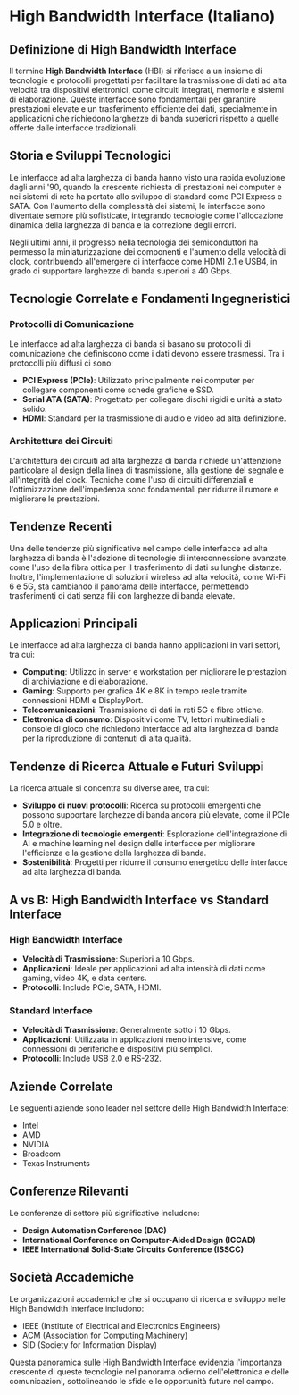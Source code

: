 # High Bandwidth Interface (Italiano)

## Definizione di High Bandwidth Interface

Il termine **High Bandwidth Interface** (HBI) si riferisce a un insieme di tecnologie e protocolli progettati per facilitare la trasmissione di dati ad alta velocità tra dispositivi elettronici, come circuiti integrati, memorie e sistemi di elaborazione. Queste interfacce sono fondamentali per garantire prestazioni elevate e un trasferimento efficiente dei dati, specialmente in applicazioni che richiedono larghezze di banda superiori rispetto a quelle offerte dalle interfacce tradizionali.

## Storia e Sviluppi Tecnologici

Le interfacce ad alta larghezza di banda hanno visto una rapida evoluzione dagli anni '90, quando la crescente richiesta di prestazioni nei computer e nei sistemi di rete ha portato allo sviluppo di standard come PCI Express e SATA. Con l'aumento della complessità dei sistemi, le interfacce sono diventate sempre più sofisticate, integrando tecnologie come l'allocazione dinamica della larghezza di banda e la correzione degli errori.

Negli ultimi anni, il progresso nella tecnologia dei semiconduttori ha permesso la miniaturizzazione dei componenti e l'aumento della velocità di clock, contribuendo all'emergere di interfacce come HDMI 2.1 e USB4, in grado di supportare larghezze di banda superiori a 40 Gbps.

## Tecnologie Correlate e Fondamenti Ingegneristici

### Protocolli di Comunicazione

Le interfacce ad alta larghezza di banda si basano su protocolli di comunicazione che definiscono come i dati devono essere trasmessi. Tra i protocolli più diffusi ci sono:

- **PCI Express (PCIe)**: Utilizzato principalmente nei computer per collegare componenti come schede grafiche e SSD.
- **Serial ATA (SATA)**: Progettato per collegare dischi rigidi e unità a stato solido.
- **HDMI**: Standard per la trasmissione di audio e video ad alta definizione.

### Architettura dei Circuiti

L'architettura dei circuiti ad alta larghezza di banda richiede un'attenzione particolare al design della linea di trasmissione, alla gestione del segnale e all'integrità del clock. Tecniche come l'uso di circuiti differenziali e l'ottimizzazione dell'impedenza sono fondamentali per ridurre il rumore e migliorare le prestazioni.

## Tendenze Recenti

Una delle tendenze più significative nel campo delle interfacce ad alta larghezza di banda è l'adozione di tecnologie di interconnessione avanzate, come l'uso della fibra ottica per il trasferimento di dati su lunghe distanze. Inoltre, l'implementazione di soluzioni wireless ad alta velocità, come Wi-Fi 6 e 5G, sta cambiando il panorama delle interfacce, permettendo trasferimenti di dati senza fili con larghezze di banda elevate.

## Applicazioni Principali

Le interfacce ad alta larghezza di banda hanno applicazioni in vari settori, tra cui:

- **Computing**: Utilizzo in server e workstation per migliorare le prestazioni di archiviazione e di elaborazione.
- **Gaming**: Supporto per grafica 4K e 8K in tempo reale tramite connessioni HDMI e DisplayPort.
- **Telecomunicazioni**: Trasmissione di dati in reti 5G e fibre ottiche.
- **Elettronica di consumo**: Dispositivi come TV, lettori multimediali e console di gioco che richiedono interfacce ad alta larghezza di banda per la riproduzione di contenuti di alta qualità.

## Tendenze di Ricerca Attuale e Futuri Sviluppi

La ricerca attuale si concentra su diverse aree, tra cui:

- **Sviluppo di nuovi protocolli**: Ricerca su protocolli emergenti che possono supportare larghezze di banda ancora più elevate, come il PCIe 5.0 e oltre.
- **Integrazione di tecnologie emergenti**: Esplorazione dell'integrazione di AI e machine learning nel design delle interfacce per migliorare l'efficienza e la gestione della larghezza di banda.
- **Sostenibilità**: Progetti per ridurre il consumo energetico delle interfacce ad alta larghezza di banda.

## A vs B: High Bandwidth Interface vs Standard Interface

### High Bandwidth Interface

- **Velocità di Trasmissione**: Superiori a 10 Gbps.
- **Applicazioni**: Ideale per applicazioni ad alta intensità di dati come gaming, video 4K, e data centers.
- **Protocolli**: Include PCIe, SATA, HDMI.

### Standard Interface

- **Velocità di Trasmissione**: Generalmente sotto i 10 Gbps.
- **Applicazioni**: Utilizzata in applicazioni meno intensive, come connessioni di periferiche e dispositivi più semplici.
- **Protocolli**: Include USB 2.0 e RS-232.

## Aziende Correlate

Le seguenti aziende sono leader nel settore delle High Bandwidth Interface:

- Intel
- AMD
- NVIDIA
- Broadcom
- Texas Instruments

## Conferenze Rilevanti

Le conferenze di settore più significative includono:

- **Design Automation Conference (DAC)**
- **International Conference on Computer-Aided Design (ICCAD)**
- **IEEE International Solid-State Circuits Conference (ISSCC)**

## Società Accademiche

Le organizzazioni accademiche che si occupano di ricerca e sviluppo nelle High Bandwidth Interface includono:

- IEEE (Institute of Electrical and Electronics Engineers)
- ACM (Association for Computing Machinery)
- SID (Society for Information Display)

Questa panoramica sulle High Bandwidth Interface evidenzia l'importanza crescente di queste tecnologie nel panorama odierno dell'elettronica e delle comunicazioni, sottolineando le sfide e le opportunità future nel campo.